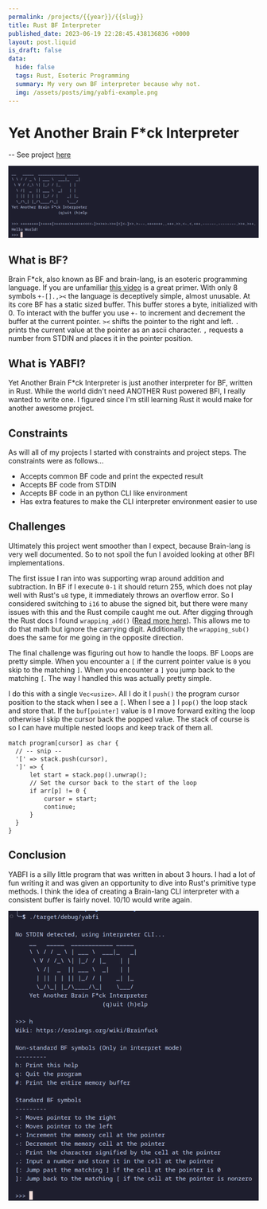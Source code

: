```yaml
---
permalink: /projects/{{year}}/{{slug}}
title: Rust BF Interpreter
published_date: 2023-06-19 22:28:45.438136836 +0000
layout: post.liquid
is_draft: false
data:
  hide: false
  tags: Rust, Esoteric Programming 
  summary: My very own BF interpreter because why not.
  img: /assets/posts/img/yabfi-example.png
---
```

# Yet Another Brain F*ck Interpreter
-- See project <a href="https://github.com/0x4445565A/yabfi" target="_blank" rel="noopener noreferrer nofollow">here</a>

<img src="/assets/posts/yabfi-hello-world.png">

## What is BF?
Brain F*ck, also known as BF and brain-lang, is an esoteric programming language.  If you are unfamiliar <a href="https://www.youtube.com/watch?v=hdHjjBS4cs8" target="_blank" rel="noopener noreferrer nofollow">this video</a> is a great primer. With only 8 symbols `+-[].,><` the language is deceptively simple, almost unusable.  At its core BF has a static sized buffer.  This buffer stores a byte, initialized with 0.  To interact with the buffer you use `+-` to increment and decrement the buffer at the current pointer. `><` shifts the pointer to the right and left. `.` prints the current value at the pointer as an ascii character. `,` requests a number from STDIN and places it in the pointer position.

## What is YABFI?
Yet Another Brain F*ck Interpreter is just another interpreter for BF, written in Rust.  While the world didn't need ANOTHER Rust powered BFI, I really wanted to write one.  I figured since I'm still learning Rust it would make for another awesome project.

## Constraints
As will all of my projects I started with constraints and project steps.  The constraints were as follows...
  - Accepts common BF code and print the expected result
  - Accepts BF code from STDIN
  - Accepts BF code in an python CLI like environment
  - Has extra features to make the CLI interpreter environment easier to use

## Challenges
Ultimately this project went smoother than I expect, because Brain-lang is very well documented. So to not spoil the fun I avoided looking at other BFI implementations.

The first issue I ran into was supporting wrap around addition and subtraction.  In BF if I execute `0-1` it should return 255, which does not play well with Rust's `u8` type, it immediately throws an overflow error.  So I considered switching to `i16` to abuse the signed bit, but there were many issues with this and the Rust compile caught me out.  After digging through the Rust docs I found `wrapping_add()` (<a href="https://doc.rust-lang.org/std/primitive.u8.html#method.wrapping_add" target="_blank" rel="noopener noreferrer nofollow">Read more here</a>).  This allows me to do that math but ignore the carrying digit.  Additionally the `wrapping_sub()` does the same for me going in the opposite direction.

The final challenge was figuring out how to handle the loops.  BF Loops are pretty simple.  When you encounter a `[` if the current pointer value is `0` you skip to the matching `]`.  When you encounter a `]` you jump back to the matching `[`.  The way I handled this was actually pretty simple.

I do this with a single `Vec<usize>`.  All I do it I `push()` the program cursor position to the stack when I see a `[`.  When I see a `]` I `pop()` the loop stack and store that.  If the `buf[pointer]` value is `0` I move forward exiting the loop otherwise I skip the cursor back the popped value.  The stack of course is so I can have multiple nested loops and keep track of them all.

```
match program[cursor] as char {
  // -- snip --
  '[' => stack.push(cursor),
  ']' => {
      let start = stack.pop().unwrap();
      // Set the cursor back to the start of the loop
      if arr[p] != 0 {
          cursor = start;
          continue;
      }
  }
}
```

## Conclusion
YABFI is a silly little program that was written in about 3 hours.  I had a lot of fun writing it and was given an opportunity to dive into Rust's primitive type methods.  I think the idea of creating a Brain-lang CLI interpreter with a consistent buffer is fairly novel.  10/10 would write again.

<img src="/assets/posts/yabfi.png">